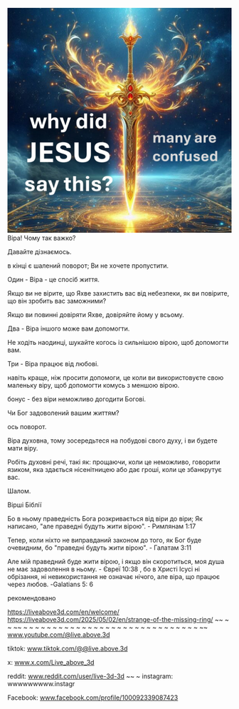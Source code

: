 ![Video cover image](../cover.jpg)
Віра! Чому так важко?

Давайте дізнаємось.

в кінці є шалений поворот; Ви не хочете пропустити.

Один - Віра - це спосіб життя.

Якщо ви не вірите, що Яхве захистить вас від небезпеки, як ви повірите, що він зробить вас заможними?

Якщо ви повинні довіряти Яхве, довіряйте йому у всьому.

Два - Віра іншого може вам допомогти.

Не ходіть наодинці, шукайте когось із сильнішою вірою, щоб допомогти вам.

Три - Віра працює від любові.

навіть краще, ніж просити допомоги, це коли ви використовуєте свою маленьку віру, щоб допомогти комусь з меншою вірою.

бонус - без віри неможливо догодити Богові.

Чи Бог задоволений вашим життям?

ось поворот.

Віра духовна, тому зосередьтеся на побудові свого духу, і ви будете мати віру.

Робіть духовні речі, такі як: прощаючи, коли це неможливо, говорити язиком, яка здається нісенітницею або дає гроші, коли це збанкрутує вас.

Шалом.


Вірші Біблії

Бо в ньому праведність Бога розкривається від віри до віри; Як написано, "але праведні будуть жити вірою". - Римлянам 1:17

Тепер, коли ніхто не виправданий законом до того, як Бог буде очевидним, бо "праведні будуть жити вірою". - Галатам 3:11

Але мій праведний буде жити вірою, і якщо він скоротиться, моя душа не має задоволення в ньому. - Євреї 10:38
, бо в Христі Ісусі ні обрізання, ні невикористання не означає нічого, але віра, що працює через любов. -Galatians 5: 6

рекомендовано

https://liveabove3d.com/en/welcome/
https://liveabove3d.com/2025/05/02/en/strange-of-the-missing-ring/ ~~ ~ ~ ~~ ~ ~ ~ ~ ~ ~ ~ ~ ~ ~ ~ ~ ~ ~ ~ ~ ~ ~ ~ ~ ~ ~ ~ ~ ~ ~ ~ ~ ~ ~ ~~ www.youtube.com/@live.above.3d


tiktok: www.tiktok.com/@@live.above.3d

x: www.x.com/Live_above_3d

reddit: www.reddit.com/user/live-3d-3d ~~ ~ instagram: wwwwwwwww.instagr

Facebook: www.facebook.com/profile/100092339087423



